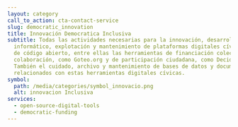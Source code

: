 ```yaml
---
layout: category
call_to_action: cta-contact-service
slug: democratic_innovation
title: Innovación Democratica Inclusiva
subtitle: Todas las actividades necesarias para la innovación, desarrollo
  informático, explotación y mantenimiento de plataformas digitales cívicas y/o
  de código abierto, entre ellas las herramientas de financiación colectiva y de
  colaboración, como Goteo.org y de participación ciudadana, como Decidim.org.
  También el cuidado, archivo y mantenimiento de bases de datos y documentación
  relacionados con estas herramientas digitales cívicas.
symbol:
  path: /media/categories/symbol_innovacio.png
  alt: innovacion Inclusiva
services:
  - open-source-digital-tools
  - democratic-funding
---
```

